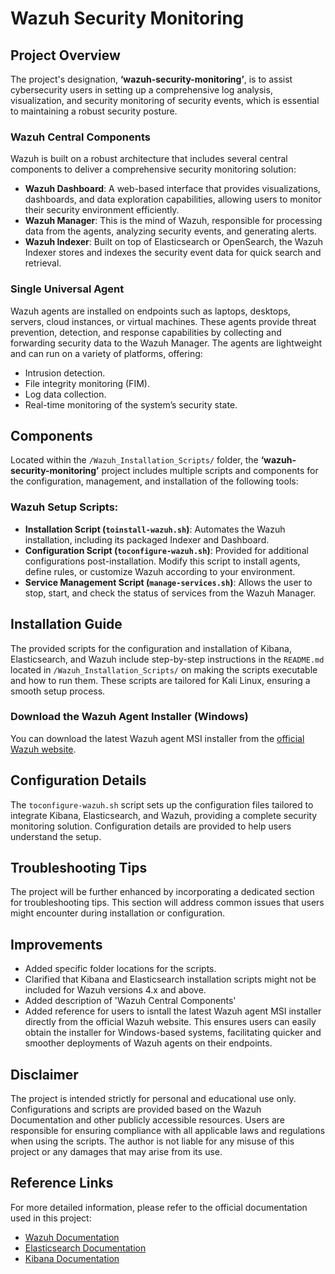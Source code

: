 # Wazuh Security Monitoring

## Project Overview
The project's designation, **‘wazuh-security-monitoring’**, is to assist cybersecurity users in setting up a comprehensive log analysis, visualization, and security monitoring of security events, which is essential to maintaining a robust security posture.

### Wazuh Central Components
Wazuh is built on a robust architecture that includes several central components to deliver a comprehensive security monitoring solution:
- **Wazuh Dashboard**: A web-based interface that provides visualizations, dashboards, and data exploration capabilities, allowing users to monitor their security environment efficiently.
- **Wazuh Manager**: This is the mind of Wazuh, responsible for processing data from the agents, analyzing security events, and generating alerts.
- **Wazuh Indexer**: Built on top of Elasticsearch or OpenSearch, the Wazuh Indexer stores and indexes the security event data for quick search and retrieval.

### Single Universal Agent
Wazuh agents are installed on endpoints such as laptops, desktops, servers, cloud instances, or virtual machines. These agents provide threat prevention, detection, and response capabilities by collecting and forwarding security data to the Wazuh Manager. The agents are lightweight and can run on a variety of platforms, offering:
- Intrusion detection.
- File integrity monitoring (FIM).
- Log data collection.
- Real-time monitoring of the system’s security state.

## Components
Located within the `/Wazuh_Installation_Scripts/` folder, the **‘wazuh-security-monitoring’** project includes multiple scripts and components for the configuration, management, and installation of the following tools:

### Wazuh Setup Scripts:
- **Installation Script (`toinstall-wazuh.sh`)**: Automates the Wazuh installation, including its packaged Indexer and Dashboard.
- **Configuration Script (`toconfigure-wazuh.sh`)**: Provided for additional configurations post-installation. Modify this script to install agents, define rules, or customize Wazuh according to your environment.
- **Service Management Script (`manage-services.sh`)**: Allows the user to stop, start, and check the status of services from the Wazuh Manager.

## Installation Guide
The provided scripts for the configuration and installation of Kibana, Elasticsearch, and Wazuh include step-by-step instructions in the `README.md` located in `/Wazuh_Installation_Scripts/` on making the scripts executable and how to run them. These scripts are tailored for Kali Linux, ensuring a smooth setup process.

### Download the Wazuh Agent Installer (Windows)
You can download the latest Wazuh agent MSI installer from the [official Wazuh website](https://wazuh.com/).

## Configuration Details
The `toconfigure-wazuh.sh` script sets up the configuration files tailored to integrate Kibana, Elasticsearch, and Wazuh, providing a complete security monitoring solution. Configuration details are provided to help users understand the setup.

## Troubleshooting Tips
The project will be further enhanced by incorporating a dedicated section for troubleshooting tips. This section will address common issues that users might encounter during installation or configuration.

## Improvements
- Added specific folder locations for the scripts.
- Clarified that Kibana and Elasticsearch installation scripts might not be included for Wazuh versions 4.x and above.
- Added description of 'Wazuh Central Components'
- Added reference for users to isntall the latest Wazuh agent MSI installer directly from the official Wazuh website. This ensures users can easily obtain the installer for Windows-based systems, facilitating quicker and smoother deployments of Wazuh agents on their endpoints.

## Disclaimer
The project is intended strictly for personal and educational use only. Configurations and scripts are provided based on the Wazuh Documentation and other publicly accessible resources. Users are responsible for ensuring compliance with all applicable laws and regulations when using the scripts. The author is not liable for any misuse of this project or any damages that may arise from its use.

## Reference Links
For more detailed information, please refer to the official documentation used in this project:
- [Wazuh Documentation](https://documentation.wazuh.com/)
- [Elasticsearch Documentation](https://www.elastic.co/guide/en/elasticsearch/reference/current/index.html)
- [Kibana Documentation](https://www.elastic.co/guide/en/kibana/current/index.html)
